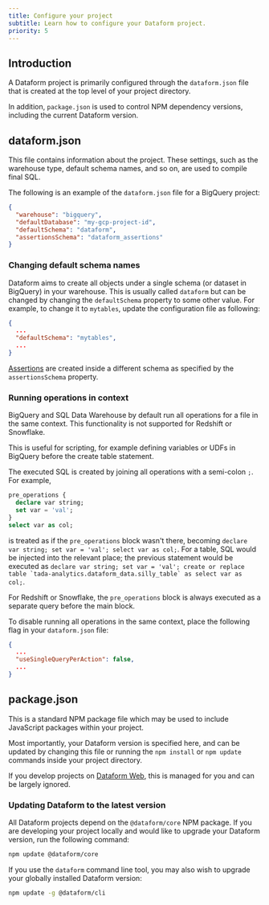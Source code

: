```yaml
---
title: Configure your project
subtitle: Learn how to configure your Dataform project.
priority: 5
---
```


## Introduction

A Dataform project is primarily configured through the `dataform.json` file that is created at the top level of your project directory.

In addition, `package.json` is used to control NPM dependency versions, including the current Dataform version.

## dataform.json

This file contains information about the project. These settings, such as the warehouse type, default schema names, and so on, are used to compile final SQL.

The following is an example of the `dataform.json` file for a BigQuery project:

```json
{
  "warehouse": "bigquery",
  "defaultDatabase": "my-gcp-project-id",
  "defaultSchema": "dataform",
  "assertionsSchema": "dataform_assertions"
}
```

### Changing default schema names

Dataform aims to create all objects under a single schema (or dataset in BigQuery) in your warehouse. This is usually called `dataform` but can be changed
by changing the `defaultSchema` property to some other value. For example, to change it to `mytables`, update the configuration file as following:

```json
{
  ...
  "defaultSchema": "mytables",
  ...
}
```

[Assertions](assertions) are created inside a different schema as specified by the `assertionsSchema` property.

### Running operations in context

BigQuery and SQL Data Warehouse by default run all operations for a file in the same context. This functionality is not supported for Redshift or Snowflake.

This is useful for scripting, for example defining variables or UDFs in BigQuery before the create table statement.

The executed SQL is created by joining all operations with a semi-colon `;`. For example,

```sql
pre_operations {
  declare var string;
  set var = 'val';
}
select var as col;
```

is treated as if the `pre_operations` block wasn't there, becoming `declare var string; set var = 'val'; select var as col;`. For a table, SQL would be injected into the relevant place; the previous statement would be executed as `` declare var string; set var = 'val'; create or replace table `tada-analytics.dataform_data.silly_table` as select var as col; ``.

For Redshift or Snowflake, the `pre_operations` block is always executed as a separate query before the main block.

To disable running all operations in the same context, place the following flag in your `dataform.json` file:

```json
{
  ...
  "useSingleQueryPerAction": false,
  ...
}
```

## package.json

This is a standard NPM package file which may be used to include JavaScript packages within your project.

Most importantly, your Dataform version is specified here, and can be updated by changing this file or running the `npm install` or `npm update` commands inside your project directory.

If you develop projects on <a target="_blank" rel="noopener" href="https://dataform.co">Dataform Web</a>, this is managed for you and can be largely ignored.

### Updating Dataform to the latest version

All Dataform projects depend on the `@dataform/core` NPM package. If you are developing your project locally and would like to upgrade your Dataform version, run the following command:

```bash
npm update @dataform/core
```

If you use the `dataform` command line tool, you may also wish to upgrade your globally installed Dataform version:

```bash
npm update -g @dataform/cli
```
